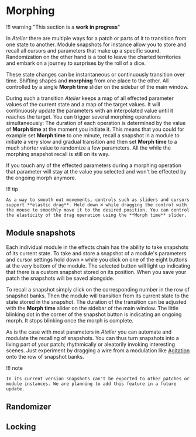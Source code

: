 # Morphing

!!! warning "This section is a **work in progress**"

In _Atelier_ there are multiple ways for a patch or parts of it to transition from one state to another. Module snapshots for instance allow you to store and recall all cursors and parameters that make up a specific sound. Randomization on the other hand is a tool to leave the charted territories and embark on a journey to surprises by the roll of a dice.

These state changes can be instantaneous or continuously transition over time. Shifting shapes and **morphing** from one place to the other. All controlled by a single **Morph time** slider on the sidebar of the main window.

During such a transition _Atelier_ keeps a map of all effected parameter values of the current state and a map of the target values. It will continuously update the parameters with an interpolated value until it reaches the target. You can trigger several morphing operations simultaneously: The duration of each operation is determined by the value of **Morph time** at the moment you initiate it. This means that you could for example set **Morph time** to one minute, recall a snapshot in a module to initiate a very slow and gradual transition and then set **Morph time** to a much shorter value to randomize a few parameters. All the while the morphing snapshot recall is still on its way.

If you touch any of the effected parameters during a morphing operation that parameter will stay at the value you selected and won't be effected by the ongoing morph anymore.

!!! tip

    As a way to smooth out movements, controls such as sliders and cursors support **elastic drag**. Hold down ⌘ while dragging the control with the mouse to smoothly move it to the desired position. You can control the elasticity of the drag operation using the **Morph time** slider.

## Module snapshots

Each individual module in the effects chain has the ability to take snapshots of its current state. To take and store a snapshot of a module's parameters and cursor settings hold down `⌘` while you click on one of the eight buttons at the very bottom of the module. The selected button will light up indicating that there is a custom snapshot stored on its position. When you save your patch the snapshots will be saved alongside.

To recall a snapshot simply click on the corresponding number in the row of snapshot banks. Then the module will transition from its current state to the state stored in the snapshot. The duration of the transition can be adjusted with the **Morph time** slider on the sidebar of the main window. The little blinking dot in the corner of the snapshot button is indicating an ongoing morph. It stops blinking once the morph is complete.

As is the case with most parameters in _Atelier_ you can automate and modulate the recalling of snapshots. You can thus turn snapshots into a living part of your patch; rhythmically or aleatorily invoking interesting scenes. Just experiment by dragging a wire from a modulation like [Agitation](../modules/agitation.md) onto the row of snapshot banks.

!!! note

    In its current version snapshots can't be exported to other patches or module instances. We are planning to add this feature in a future update.

## Randomizer

<!-- randomization amount -->
<!-- randomizing whole patches -->
<!-- randomizing modules -->
<!-- what's part, what not? -->
<!--    not cursor activation -->
<!--    nor modulations or modulation amount -->
<!-- randomizing parameters -->
<!-- randomizing parameter groups -->

## Locking

<!-- what's locking for -->
<!-- locking modules -->
<!-- locking parameters -->
<!-- locking groups -->
